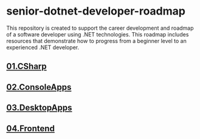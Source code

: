 # senior-dotnet-developer-roadmap
This repository is created to support the career development and roadmap of a software developer using .NET technologies. This roadmap includes resources that demonstrate how to progress from a beginner level to an experienced .NET developer.

## [01.CSharp](https://github.com/mfurkanayhan/senior-dotnet-developer-roadmap/tree/main/01.CSharp)

## [02.ConsoleApps](https://github.com/mfurkanayhan/senior-dotnet-developer-roadmap/tree/main/02.ConsoleApps)

## [03.DesktopApps](https://github.com/mfurkanayhan/senior-dotnet-developer-roadmap/tree/main/03.DesktopApps)

## [04.Frontend](https://github.com/mfurkanayhan/senior-dotnet-developer-roadmap/tree/main/04.Frontend)